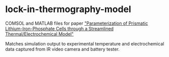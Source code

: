 # lock-in-thermography-model
COMSOL and MATLAB files for paper 
["Parameterization of Prismatic Lithium-Iron-Phosphate Cells through a Streamlined Thermal/Electrochemical Model"](https://doi.org/10.1016/j.jpowsour.2020.227787)

Matches simulation output to experimental temperature and electrochemical data captured from IR video camera and battery tester.
